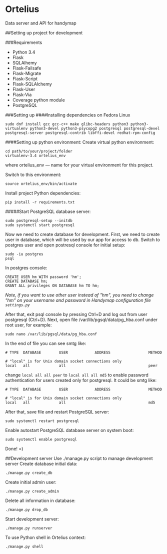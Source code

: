 # Ortelius
Data server and API for handymap

##Setting up project for development

###Requirements
* Python 3.4
* Flask
* SQLAlhemy
* Flask-Failsafe
* Flask-Migrate
* Flask-Script
* Flask-SQLAlchemy
* Flask-User
* Flask-Via
* Coverage python module
* PostgreSQL

###Setting up
####Installing dependencies on Fedora Linux
```
sudo dnf install gcc gcc-c++ make glibc-headers python3 python3-virtualenv python3-devel python3-psycopg2 postgresql postgresql-devel postgresql-server postgresql-contrib libffi-devel redhat-rpm-config
```
####Setting up python environment:
Create virtual python environment:
```
cd path/to/your/project/folder
virtualenv-3.4 ortelius_env
```
where ortelius_env — name for your virtual environment for this project.

Switch to this environment:
```
source ortelius_env/bin/activate
```

Install project Python dependencies:
```
pip install -r requirements.txt
```

#####Start PostgreSQL database server:
```
sudo postgresql-setup --initdb
sudo systemctl start postgresql
```
Now we need to create database for development.
First, we need to create user in database, which will be used by our app for access to db.
Switch to postgres user and open postresql console for initial setup:
```
sudo -iu postgres
psql
```
In postgres console:
```
CREATE USER hm WITH password 'hm';
CREATE DATABASE hm;
GRANT ALL privileges ON DATABASE hm TO hm;
```
*Note, if you want to use other user instead of "hm", you need to change "hm" on your username and password in Handymap configuration file `settings.py`*

After that, exit psql console by pressing Ctrl+D and log out from user postgresql (Ctrl+D).
Next, open file /var/lib/pgsql/data/pg_hba.conf under root user, for example:
```
sudo nano /var/lib/pgsql/data/pg_hba.conf
```
In the end of file you can see smtg like:
```
# TYPE  DATABASE        USER            ADDRESS                 METHOD

# "local" is for Unix domain socket connections only
local   all             all                                     peer
```
change `local all all peer` to `local all all md5` to enable password authentication for users created only for postgresql.
It could be smtg like:
```
# TYPE  DATABASE        USER            ADDRESS                 METHOD

# "local" is for Unix domain socket connections only
local   all             all                                     md5
```
After that, save file and restart PostgreSQL server:
```
sudo systemctl restart postgresql
```
Enable autostart PostgreSQL database server on system boot:
```
sudo systemctl enable postgresql
```
Done! =)

##Development server
Use ./manage.py script to manage development server
Create database initial data:
```
./manage.py create_db
```
Create initial admin user:
```
./manage.py create_admin
```
Delete all information in database:
```
./manage.py drop_db
```
Start development server:
```
./manage.py runserver
```
To use Python shell in Ortelius context:
```
./manage.py shell
```
